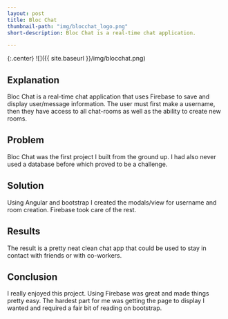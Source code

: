 ```yaml
---
layout: post
title: Bloc Chat
thumbnail-path: "img/blocchat_logo.png"
short-description: Bloc Chat is a real-time chat application. 

---
```


{:.center}
![]({{ site.baseurl }}/img/blocchat.png)

## Explanation

Bloc Chat is a real-time chat application that uses Firebase to save and display user/message information. The user must first make a username, then they have access to all chat-rooms as well as the ability to create new rooms. 
 

## Problem

Bloc Chat was the first project I built from the ground up. I had also never used a database before which proved to be a challenge. 

## Solution

Using Angular and bootstrap I created the modals/view for username and room creation. Firebase took care of the rest. 

## Results

The result is a pretty neat clean chat app that could be used to stay in contact with friends or with co-workers.


## Conclusion

I really enjoyed this project. Using Firebase was great and made things pretty easy. The hardest part for me was getting the page to display I wanted and required a fair bit of reading on bootstrap.



